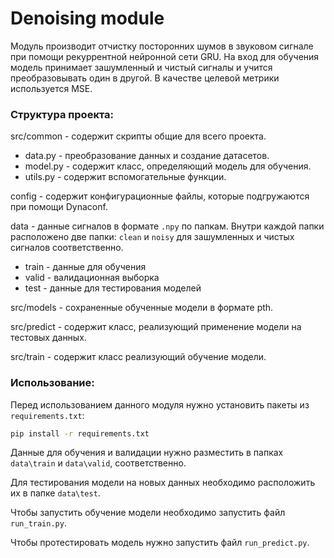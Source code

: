 # Denoising module

Модуль производит отчистку посторонних шумов в звуковом сигнале при помощи рекуррентной нейронной сети GRU. На вход для обучения модель принимает зашумленный и чистый сигналы и учится преобразовывать один в другой. В качестве целевой метрики используется MSE.

### Структура проекта:
src/common - содержит скрипты общие для всего проекта.
* data.py - преобразование данных и создание датасетов.
* model.py - содержит класс, определяющий модель для обучения.
* utils.py - содержит вспомогательные функции.

config - содержит конфигурационные файлы, которые подгружаются при помощи Dynaconf.

data - данные сигналов в формате ```.npy``` по папкам. Внутри каждой папки расположено две папки: ```clean``` и ```noisy``` для зашумленных и чистых сигналов соответственно.
* train - данные для обучения
* valid - валидационная выборка
* test - данные для тестирования моделей

src/models - сохраненные обученные модели в формате pth. 

src/predict - содержит класс, реализующий применение модели на тестовых данных. 

src/train - содержит класс реализующий обучение модели.


### Использование:
Перед использованием данного модуля нужно установить пакеты из ```requirements.txt```:

```bash 
pip install -r requirements.txt
```

Данные для обучения и валидации нужно разместить в папках ```data\train``` и  ```data\valid```, соответственно.

Для тестирования модели на новых данных необходимо расположить их в папке ```data\test```.

Чтобы запустить обучение модели необходимо запустить файл ```run_train.py```.

Чтобы протестировать модель нужно запустить файл ```run_predict.py```.
